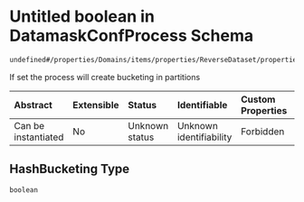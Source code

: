 # Untitled boolean in DatamaskConfProcess Schema

```txt
undefined#/properties/Domains/items/properties/ReverseDataset/properties/HashBucketing
```

If set the process will create bucketing in partitions

| Abstract            | Extensible | Status         | Identifiable            | Custom Properties | Additional Properties | Access Restrictions | Defined In                                                                |
| :------------------ | :--------- | :------------- | :---------------------- | :---------------- | :-------------------- | :------------------ | :------------------------------------------------------------------------ |
| Can be instantiated | No         | Unknown status | Unknown identifiability | Forbidden         | Allowed               | none                | [datamask.schema.json\*](out/datamask.schema.json "open original schema") |

## HashBucketing Type

`boolean`

